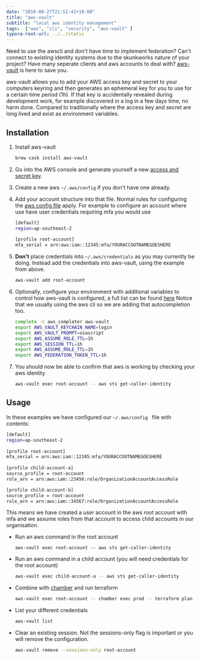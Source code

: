 ```yaml
---
date: "2019-08-27T21:52:42+10:00"
title: "aws-vault"
subtitle: "local aws identity management"
tags:  ["aws", "cli", "security", "aws-vault" ]
typora-root-url: ../../static
---
```

Need to use the awscli and don't have time to implement federation?  Can't connect to existing identity systems due to the skunkworks nature of your project? Have many seperate clients and aws accounts to deal with? [aws-vault](https://github.com/99designs/aws-vault) is here to save you.
<!--more-->

aws-vault allows you to  add your AWS access key and secret to your computers keyring and then generates an ephemeral key for you to use for a certain time period (1h).  If that key is accidentally revealed during development work, for example discovered in a log in a few days time, no harm done.  Compared to traditionally where the access key and secret are long lived and exist as environment variables. 

## Installation

1. Install aws-vault

   ```bash
   brew cask install aws-vault
   ```

2. Go into the AWS console and generate yourself a new [access and secret key](https://docs.aws.amazon.com/general/latest/gr/aws-sec-cred-types.html#access-keys-and-secret-access-keys).

3. Create a new aws  `~/.aws/config` if you don't have one already.

4. Add your account structure into that file.  Normal rules for configuring the  [aws config file](https://docs.aws.amazon.com/cli/latest/userguide/cli-configure-files.html) apply.  For example to configure an account where use have user credentials requiring mfa you would use

   ```bash
   [default]
   region=ap-southeast-2
    
   [profile root-account]
   mfa_serial = arn:aws:iam::12345:mfa/YOURACCOUTNAMEGOESHERE
   ```

5. **Don't** place credentials into `~/.aws/credentials` as you may currently be doing.  Instead add the credentials into aws-vault, using the example from above.

   ```bash
   aws-vault add root-account 
   ```

6. Optionally, configure your environment with additional variables to control how aws-vault is configured, a full list can be found [here](https://github.com/99designs/aws-vault/blob/master/USAGE.md#environment-variables) Notice that we usually using the aws cli so we are adding that autocompletion too.

   ```bash
   complete -C aws_completer aws-vault
   export AWS_VAULT_KEYCHAIN_NAME=login
   export AWS_VAULT_PROMPT=osascript
   export AWS_ASSUME_ROLE_TTL=1h
   export AWS_SESSION_TTL=1h
   export AWS_ASSUME_ROLE_TTL=1h
   export AWS_FEDERATION_TOKEN_TTL=1h
   ```

7. You should now be able to confirm that aws is working by checking your aws identity

   ```bash
   aws-vault exec root-account -- aws sts get-caller-identity
   ```

## Usage

In these examples we have configured our  `~/.aws/config ` file with contents:

```bash
[default]
region=ap-southeast-2
 
[profile root-account]
mfa_serial = arn:aws:iam::12345:mfa/YOURACCOUTNAMEGOESHERE
 
[profile child-account-a]
source_profile = root-account
role_arn = arn:aws:iam::23456:role/OrganizationAccountAccessRole

[profile child-account-b]
source_profile = root-account
role_arn = arn:aws:iam::34567:role/OrganizationAccountAccessRole
```

This means we have created a user account in the aws root account with mfa and we assume roles from that account to access child accounts in our organisation.

* Run an aws command in the root account

  ```bahs
  aws-vault exec root-account -- aws sts get-caller-identity
  ```

* Run an aws command in a child account (you will need credentials for the root account)

  ```bash
  aws-vault exec child-account-a -- aws sts get-caller-identity
  ```

* Combine with [chamber](https://github.com/segmentio/chamber) and run terraform

  ```bash
  aws-vault exec root-account -- chamber exec prod -- terraform plan
  ```

* List your different credentials

  ```bash
  aws-vault list
  ```

* Clear an existing session.  Not the sessions-only flag is important or you will remove the configuration.

  ```bash
  aws-vault remove --sessions-only root-account 
  ```

  



